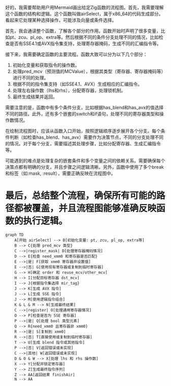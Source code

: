 好的，我需要帮助用户用Mermaid画出给定Zig函数的流程图。首先，我需要理解这个函数的结构和逻辑。这个函数叫做airSelect，属于x86_64的代码生成部分。看起来它处理某种选择操作，可能涉及向量或条件选择。

首先，我会通读整个函数，了解各个部分的作用。函数开始时声明了很多变量，比如pt、zcu、pl_op、extra等。然后根据不同的条件分支处理不同的情况，比如检查是否有SSE4.1或AVX指令集支持，处理寄存器掩码，生成不同的汇编指令等。

接下来，我需要确定函数的主要流程。函数大致可以分为以下几个部分：

1. 初始化变量和获取指令的操作数。
2. 处理pred_mcv（预测值的MCValue），根据其类型（寄存器、寄存器掩码等）进行不同的处理。
3. 根据不同的指令集支持（如SSE4.1、AVX）生成相应的汇编指令。
4. 处理左右操作数（lhs和rhs），分配寄存器，处理锁机制。
5. 最终生成结果并返回。

需要注意的是，函数中有多个条件分支，比如根据has_blend和has_avx的值选择不同的路径。此外，还有多个嵌套的switch和if语句，处理不同的寄存器类型和操作数情况。

在绘制流程图时，应该从函数入口开始，按照逻辑顺序逐步展开各个分支。每个条件判断（如检查has_blend、has_avx）需要作为决策节点，不同的分支处理不同的情况。对于每个分支，需要描述其处理步骤，比如分配寄存器、生成汇编指令等。

可能遇到的难点是处理复杂的嵌套条件和多个变量之间的依赖关系。需要确保每个决策点都有明确的分支，并且步骤之间逻辑清晰。另外，函数中使用了多个break和标签（如:mask, :result），需要正确反映在流程图中。

最后，总结整个流程，确保所有可能的路径都被覆盖，并且流程图能够准确反映函数的执行逻辑。
================================================
```mermaid
graph TD
    A[开始 airSelect] --> B[初始化变量: pt, zcu, pl_op, extra等]
    B --> C{处理 pred_mcv 类型}
    C -->|register_mask| D[处理寄存器掩码情况]
    D --> E{检查 need_xmm0 和寄存器是否匹配}
    E -->|是| F[获取 xmm0 寄存器并设置值]
    E -->|否| G[使用现有寄存器或复制到临时寄存器]
    G --> H[确定 order 和 reuse_mcv/other_mcv]
    H --> I[分配目标寄存器 dst_mcv]
    I --> J{根据指令集选择 mir_tag}
    J --> K[生成 AVX 指令]
    J --> L[生成 SSE 指令]
    J --> M[使用逻辑指令组合]
    K & L & M --> N[生成最终结果]
    C -->|register| O[处理通用寄存器情况]
    O --> P[检查是否为 SSE 寄存器]
    P -->|是| Q[处理 bool 类型元素]
    Q --> R{need_xmm0 且寄存器非 xmm0}
    R -->|是| S[复制到 xmm0]
    R -->|否| T[直接使用或复制到临时寄存器]
    T --> U[生成 blend 指令或其他指令]
    P -->|否| V[返回错误或未实现]
    C -->|其他| W[返回错误或未实现]
    D & O & W --> X[处理 lhs 和 rhs 操作数]
    X --> Y[分配并锁定寄存器]
    Y --> Z[生成最终指令序列]
    Z --> AA[返回结果 finishAir]
    N --> AA
```